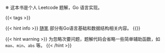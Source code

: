 ❄︎ 这本书是个人 Leetcode 题解，Go 语言实现。

{{< tags >}}

{{< hint info >}}
[随笔](essay) 部分有Go语言基础和数据结构相关内容。
{{</hint>}}

{{< hint warning >}}
为忽略次要问题，题解代码会省略一些简单辅助函数，如 `max`、`min`、`abs` 等。
{{< /hint >}}